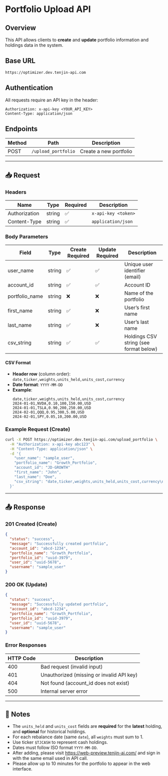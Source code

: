 # Portfolio Upload API

## Overview
This API allows clients to **create** and **update** portfolio information and holdings data in the system.

## Base URL
```
https://optimizer.dev.tenjin-api.com
```

## Authentication
All requests require an API key in the header:
```
Authorization: x-api-key <YOUR_API_KEY>
Content-Type: application/json
```

## Endpoints

| Method | Path                       | Description                    |
|--------|----------------------------|--------------------------------|
| POST   | `/upload_portfolio`              | Create a new portfolio         |

---

## 📥 Request

### Headers

| Name          | Type   | Required | Description                   |
|---------------|--------|----------|-------------------------------|
| Authorization | string | ✅       | `x-api-key <token>`           |
| Content-Type  | string | ✅       | `application/json`            |

### Body Parameters

| Field          | Type   | Create Required | Update Required | Description                            |
|----------------|--------|-----------------|-----------------|----------------------------------------|
| user_name      | string | ✅              | ✅              | Unique user identifier (email)         |
| account_id     | string | ✅              | ✅              | Account ID                             |
| portfolio_name | string | ❌              | ❌              | Name of the portfolio                  |
| first_name     | string | ✅              | ❌              | User’s first name                      |
| last_name      | string | ✅              | ❌              | User’s last name                       |
| csv_string     | string | ✅              | ✅              | Holdings CSV string (see format below) |

#### CSV Format

- **Header row** (column order): `date,ticker,weights,units_held,units_cost,currency`
- **Date format**: `YYYY-MM-DD`
- **Example**:
  ```csv
  date,ticker,weights,units_held,units_cost,currency
  2024-01-01,NVDA,0.10,100,150.00,USD
  2024-01-01,TSLA,0.90,200,250.00,USD
  2024-02-01,QQQ,0.95,300,5.00,USD
  2024-02-01,SPY,0.05,10,200.00,USD
  ```

### Example Request (Create)

```bash
curl -X POST https://optimizer.dev.tenjin-api.com/upload_portfolio \
  -H "Authorization: x-api-key abc123" \
  -H "Content-Type: application/json" \
  -d '{
    "user_name": "sample_user",
    "portfolio_name": "Growth_Portfolio",
    "account_id": "JD-GROWTH"
    "first_name": "John",
    "last_name": "Doe",
    "csv_string": "date,ticker,weights,units_held,units_cost,currency\n2024-01-01,NVDA,0.10,100,150.00,USD\n..."
  }'
```

---

## 📤 Response

### 201 Created (Create)
```json
{
  "status": "success",
  "message": "Successfully created portfolio",
  "account_id": "abcd-1234",
  "portfolio_name": "Growth_Portfolio",
  "portfolio_id": "uuid-3979",
  "user_id": "uuid-5678",
  "username": "sample_user"
}
```

### 200 OK (Update)
```json
{
  "status": "success",
  "message": "Successfully updated portfolio",
  "account_id": "abcd-1234",
  "portfolio_name": "Growth_Portfolio",
  "portfolio_id": "uuid-3979",
  "user_id": "uuid-5678",
  "username": "sample_user"
}
```

### Error Responses

| HTTP Code | Description                            |
|-----------|----------------------------------------|
| 400       | Bad request (invalid input)            |
| 401       | Unauthorized (missing or invalid API key) |
| 404       | Not found (account_id does not exist)  |
| 500       | Internal server error                  |

---

## 📝 Notes

- The `units_held` and `units_cost` fields are **required** for the **latest** holding, and **optional** for historical holdings.
- For each rebalance date (same `date`), all `weights` must sum to 1.
- Use ticker `$TJCASH` to represent cash holdings.
- Dates must follow ISO format `YYYY-MM-DD`.
- After adding, please visit https://web-preview.tenjin-ai.com/ and sign in with the same email used in API call. 
- Please allow up to 10 minutes for the portfolio to appear in the web interface. 